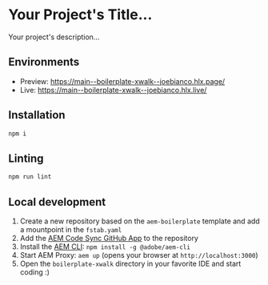 # Your Project's Title...
Your project's description...

## Environments
- Preview: https://main--boilerplate-xwalk--joebianco.hlx.page/
- Live: https://main--boilerplate-xwalk--joebianco.hlx.live/

## Installation

```sh
npm i
```

## Linting

```sh
npm run lint
```

## Local development

1. Create a new repository based on the `aem-boilerplate` template and add a mountpoint in the `fstab.yaml`
1. Add the [AEM Code Sync GitHub App](https://github.com/apps/aem-code-sync) to the repository
1. Install the [AEM CLI](https://github.com/adobe/helix-cli): `npm install -g @adobe/aem-cli`
1. Start AEM Proxy: `aem up` (opens your browser at `http://localhost:3000`)
1. Open the `boilerplate-xwalk` directory in your favorite IDE and start coding :)
